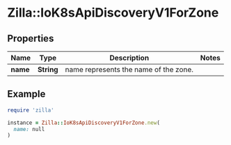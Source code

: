 # Zilla::IoK8sApiDiscoveryV1ForZone

## Properties

| Name | Type | Description | Notes |
| ---- | ---- | ----------- | ----- |
| **name** | **String** | name represents the name of the zone. |  |

## Example

```ruby
require 'zilla'

instance = Zilla::IoK8sApiDiscoveryV1ForZone.new(
  name: null
)
```

